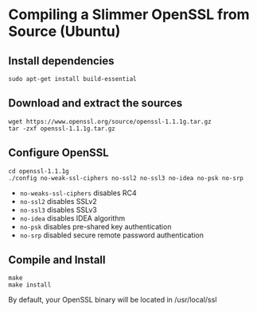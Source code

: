 # Compiling a Slimmer OpenSSL from Source (Ubuntu)
## Install dependencies
`sudo apt-get install build-essential`
## Download and extract the sources
```
wget https://www.openssl.org/source/openssl-1.1.1g.tar.gz
tar -zxf openssl-1.1.1g.tar.gz
```
## Configure OpenSSL
```
cd openssl-1.1.1g
./config no-weak-ssl-ciphers no-ssl2 no-ssl3 no-idea no-psk no-srp
```
* `no-weaks-ssl-ciphers` disables RC4
* `no-ssl2` disables SSLv2
* `no-ssl3` disables SSLv3
* `no-idea` disables IDEA algorithm
* `no-psk` disables pre-shared key authentication
* `no-srp` disabled secure remote password authentication

## Compile and Install
```
make
make install
```
By default, your OpenSSL binary will be located in /usr/local/ssl 
